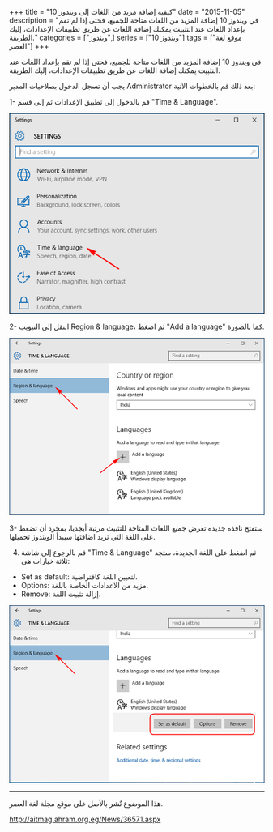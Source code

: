 +++
title = "كيفية إضافة مزيد من اللغات إلى ويندوز 10"
date = "2015-11-05"
description = "في ويندوز 10 إضافة المزيد من اللغات متاحة للجميع، فحتى إذا لم تقم بإعداد اللغات عند التثبيت يمكنك إضافة اللغات عن طريق تطبيقات الإعدادات، إليك الطريقة."
categories = ["ويندوز",]
series = ["ويندوز 10"]
tags = ["موقع لغة العصر"]
+++

في ويندوز 10 إضافة المزيد من اللغات متاحة للجميع، فحتى إذا لم تقم بإعداد اللغات عند التثبيت يمكنك إضافة اللغات عن طريق تطبيقات الإعدادات، إليك الطريقة.

يجب أن تسجل الدخول بصلاحيات المدير Administrator بعد ذلك قم بالخطوات الاتية:

1- قم بالدخول إلى تطبيق الإعدادات ثم إلى قسم "Time & Language".

![1](images/2015-635823569261954071-195.png)

2- انتقل إلى التبويب Region & language، ثم اضغط "Add a language" كما بالصورة.

![2](images/2015-635823569394766882-476.png)

3- ستفتح نافذة جديدة تعرض جميع اللغات المتاحة للتثبيت مرتبة أبجديا، بمجرد أن تضغط على اللغة التي تريد اضافتها سيبدأ الويندوز تحميلها.

4. قم بالرجوع إلى شاشة "Time & Language" ثم اضغط على اللغة الجديدة، ستجد ثلاثة خيارات هي:

-   Set as default: لتعيين اللغة كافتراضية.
-   Options: مزيد من الاعدادات الخاصة باللغة.
-   Remove: إزالة تثبيت اللغة.

![4](images/2015-635823569779924019-992.jpg)

---

هذا الموضوع نٌشر باﻷصل على موقع مجلة لغة العصر.

http://aitmag.ahram.org.eg/News/36571.aspx
